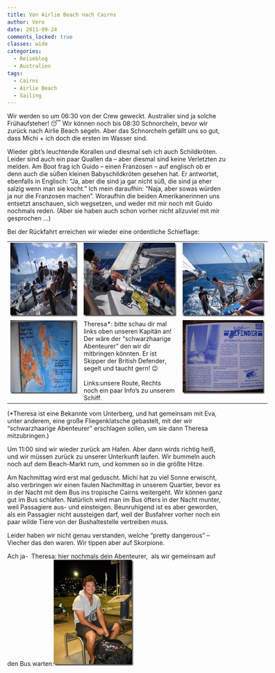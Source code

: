 ```yaml
---
title: Von Airlie Beach nach Cairns
author: Vero
date: 2011-09-24
comments_locked: true
classes: wide
categories:
  - Reiseblog
  - Australien
tags:
  - Cairns
  - Airlie Beach
  - Sailing
---
```


<p>Wir werden so um 06:30 von der Crew geweckt. Australier sind ja solche Fr&uuml;haufsteher! 😴 Wir k&ouml;nnen noch bis 08:30 Schnorcheln, bevor wir zur&uuml;ck nach Airlie Beach segeln. Aber das Schnorcheln gef&auml;llt uns so gut, dass Michi + ich doch die ersten im Wasser sind.</p>
<p>Wieder gibt&rsquo;s leuchtende Korallen und diesmal seh ich auch Schildkr&ouml;ten. Leider sind auch ein paar Quallen da &ndash; aber diesmal sind keine Verletzten zu melden. Am Boot frag ich Guido &ndash; einen Franzosen &ndash; auf englisch ob er denn auch die s&uuml;&szlig;en kleinen Babyschildkr&ouml;ten gesehen hat. Er antwortet, ebenfalls in Englisch: &ldquo;Ja, aber die sind ja gar nicht s&uuml;&szlig;, die sind ja eher salzig wenn man sie kocht.&rdquo; Ich mein daraufhin: &ldquo;Naja, aber sowas w&uuml;rden ja nur die Franzosen machen&rdquo;. Woraufhin die beiden Amerikanerinnen uns entsetzt anschauen, sich wegsetzen, und weder mit mir noch mit Guido nochmals reden. (Aber sie haben auch schon vorher nicht allzuviel mit mir gesprochen &hellip;)</p>
<p>Bei der R&uuml;ckfahrt erreichen wir wieder eine ordentliche Schieflage:</p>
<table style="width: 600px;" border="0" cellspacing="0" cellpadding="2">
<tbody>
<tr>
<td valign="top" width="200"><a href="/assets/images/2011/09/DSCN3263.jpg"><img src="/assets/images/2011/09/DSCN3263_thumb.jpg" width="225" height="170" alt="DSCN3263" border="0" /></a></td>
<td valign="top" width="244"><a href="/assets/images/2011/09/DSCN3267.jpg"><img src="/assets/images/2011/09/DSCN3267_thumb.jpg" width="225" height="170" alt="DSCN3267" border="0" /></a></td>
<td valign="top" width="244"><a href="/assets/images/2011/09/DSCN3274.jpg"><img src="/assets/images/2011/09/DSCN3274_thumb.jpg" width="225" height="170" alt="DSCN3274" border="0" /></a></td>
</tr>
<tr>
<td valign="top" width="200"><a href="/assets/images/2011/09/DSCN3280.jpg"><img src="/assets/images/2011/09/DSCN3280_thumb.jpg" width="225" height="170" alt="DSCN3280" border="0" /></a></td>
<td valign="top" width="200">Theresa*: bitte schau dir mal links oben unseren Kapit&auml;n an! Der w&auml;re der &ldquo;schwarzhaarige Abenteurer&rdquo; den wir dir mitbringen k&ouml;nnten. Er ist Skipper der British Defender, segelt und taucht gern! 😉 <br /> <br />Links:unsere Route, Rechts noch ein paar Info&rsquo;s zu unserem Schiff.</td>
<td valign="top" width="200"><a href="/assets/images/2011/09/DSCN3285.jpg"><img src="/assets/images/2011/09/DSCN3285_thumb.jpg" width="225" height="170" alt="DSCN3285" border="0" /></a></td>
</tr>
</tbody>
</table>
<p>(*Theresa ist eine Bekannte vom Unterberg, und hat gemeinsam mit Eva, unter anderem, eine gro&szlig;e Fliegenklatsche gebastelt, mit der wir &ldquo;schwarzhaarige Abenteurer&rdquo; erschlagen sollen, um sie dann Theresa mitzubringen.)</p>
<p>Um 11:00 sind wir wieder zur&uuml;ck am Hafen. Aber dann wirds richtig hei&szlig;, und wir m&uuml;ssen zur&uuml;ck zu unserer Unterkunft laufen. Wir bummeln auch noch auf dem Beach-Markt rum, und kommen so in die gr&ouml;&szlig;te Hitze.</p>
<p>Am Nachmittag wird erst mal geduscht. Michi hat zu viel Sonne erwischt, also verbringen wir einen faulen Nachmittag in unserem Quartier, bevor es in der Nacht mit dem Bus ins tropische Cairns weitergeht. Wir k&ouml;nnen ganz gut im Bus schlafen. Nat&uuml;rlich wird man im Bus &ouml;fters in der Nacht munter, weil Passagiere aus- und einsteigen. Beunruhigend ist es aber geworden, als ein Passagier nicht aussteigen darf, weil der Busfahrer vorher noch ein paar wilde Tiere von der Bushaltestelle vertreiben muss.</p>
<p>Leider haben wir nicht genau verstanden, welche &ldquo;pretty dangerous&rdquo; &ndash; Viecher das den waren. Wir tippen aber auf Skorpione.</p>
<p>Ach ja-&nbsp; Theresa: hier nochmals dein Abenteurer,&nbsp; als wir gemeinsam auf den Bus warten:<a href="/assets/images/2011/09/DSCN3287.jpg"><img src="/assets/images/2011/09/DSCN3287_thumb.jpg" width="184" height="244" alt="DSCN3287" border="0" /></a></p>
